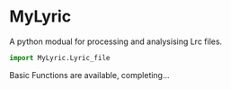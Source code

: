 # MyLyric
A python modual for processing and analysising Lrc files. 

```python
import MyLyric.Lyric_file
```

Basic Functions are available, completing...
